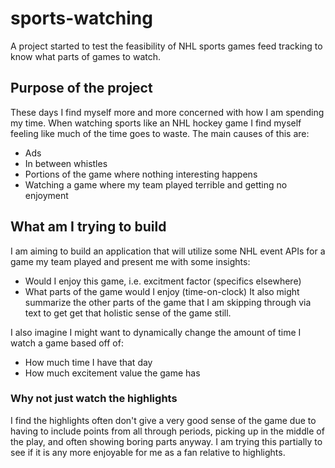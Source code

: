 # sports-watching
A project started to test the feasibility of NHL sports games feed tracking to know what parts of games to watch.

## Purpose of the project
These days I find myself more and more concerned with how I am spending my time. When watching sports like an NHL hockey game I find myself feeling like much of the time goes to waste. The main causes of this are:
- Ads
- In between whistles
- Portions of the game where nothing interesting happens
- Watching a game where my team played terrible and getting no enjoyment

## What am I trying to build
I am aiming to build an application that will utilize some NHL event APIs for a game my team played and present me with some insights:
- Would I enjoy this game, i.e. excitment factor (specifics elsewhere)
- What parts of the game would I enjoy (time-on-clock)
It also might summarize the other parts of the game that I am skipping through via text to get get that holistic sense of the game still.

I also imagine I might want to dynamically change the amount of time I watch a game based off of:
- How much time I have that day
- How much excitement value the game has

### Why not just watch the highlights
I find the highlights often don't give a very good sense of the game due to having to include points from all through periods, picking up in the middle of the play, and often showing boring parts anyway. I am trying this partially to see if it is any more enjoyable for me as a fan relative to highlights.